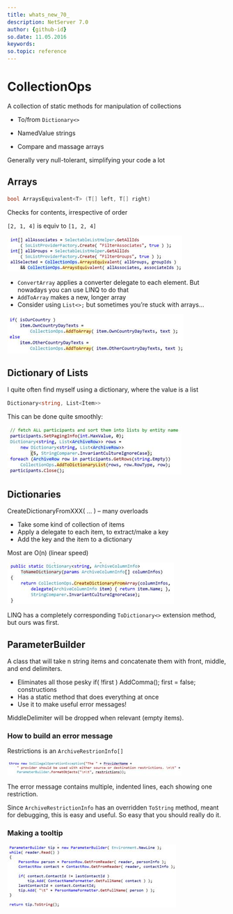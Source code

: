 ```yaml
---
title: whats_new_70_
description: NetServer 7.0
author: {github-id}
so.date: 11.05.2016
keywords: 
so.topic: reference
---
```


# CollectionOps

A collection of static methods for manipulation of collections

* To/from `Dictionary<>`

* NamedValue strings

* Compare and massage arrays

Generally very null-tolerant, simplifying your code a lot

## Arrays

```csharp
bool ArraysEquivalent<T> (T[] left, T[] right)
```

Checks for contents, irrespective of order

`[2, 1, 4]` is equiv to `[1, 2, 4]`

![ALT][img1]

* `ConvertArray` applies a converter delegate to each element. But nowadays you can use LINQ to do that
* `AddToArray` makes a new, longer array
* Consider using `List<>;` but sometimes you’re stuck with arrays…

![ALT][img2]

## Dictionary of Lists

I quite often find myself using a dictionary, where the value is a list

```csharp
Dictionary<string, List<Item>>
```

This can be done quite smoothly:

![ALT][img3]

## Dictionaries

CreateDictionaryFromXXX( … ) – many overloads

* Take some kind of collection of items
* Apply a delegate to each item, to extract/make a key
* Add the key and the item to a dictionary

Most are O(n) (linear speed)

![ALT][img4]

LINQ has a completely corresponding `ToDictionary<>` extension method, but ours was first.

## ParameterBuilder

A class that will take n string items and concatenate them with front, middle, and end delimiters.

* Eliminates all those pesky if( !first ) AddComma(); first = false; constructions
* Has a static method that does everything at once
* Use it to make useful error messages!

MiddleDelimiter will be dropped when relevant (empty items).

### How to build an error message

Restrictions is an `ArchiveRestrionInfo[]`

![ALT][img5]

The error message contains multiple, indented lines, each showing one restriction.

Since `ArchiveRestrictionInfo` has an overridden `ToString` method, meant for debugging, this is easy and useful. So easy that you should really do it.

### Making a tooltip

![ALT][img6]

<!-- Referenced images -->
[img1]: media/image008.jpg
[img2]: media/image009.jpg
[img3]: media/image010.jpg
[img4]: media/image011.jpg
[img5]: media/image012.jpg
[img6]: media/image013.jpg